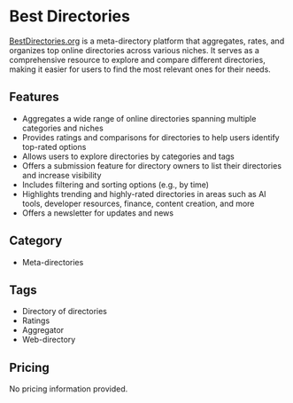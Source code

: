 # Best Directories

[BestDirectories.org](https://bestdirectories.org/) is a meta-directory platform that aggregates, rates, and organizes top online directories across various niches. It serves as a comprehensive resource to explore and compare different directories, making it easier for users to find the most relevant ones for their needs.

## Features
- Aggregates a wide range of online directories spanning multiple categories and niches
- Provides ratings and comparisons for directories to help users identify top-rated options
- Allows users to explore directories by categories and tags
- Offers a submission feature for directory owners to list their directories and increase visibility
- Includes filtering and sorting options (e.g., by time)
- Highlights trending and highly-rated directories in areas such as AI tools, developer resources, finance, content creation, and more
- Offers a newsletter for updates and news

## Category
- Meta-directories

## Tags
- Directory of directories
- Ratings
- Aggregator
- Web-directory

## Pricing
No pricing information provided.